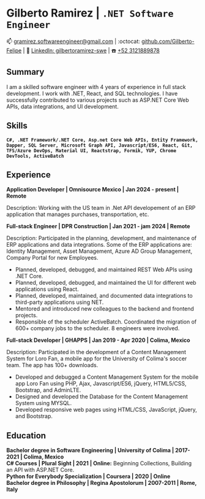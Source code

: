 # Gilberto Ramirez | `.NET Software Engineer`

:mailbox: [gramirez.softwareengineer@gmail.com](#) | :octocat: [github.com/Gilberto-Felipe](https://github.com/Gilberto-Felipe) | :link: [LinkedIn: gilbertoramirez-swe](https://www.linkedin.com/in/gilbertoramirez-swe/) | :phone: [+52 3121889878]()

## Summary

I am a skilled software engineer with 4 years of experience in full stack development. I work with .NET, React, and SQL technologies. I have successfully contributed to various projects such as ASP.NET Core Web APIs, data integrations, and UI development.

## Skills

**`C#, .NET Framework/.NET Core, Asp.net Core Web APIs, Entity Framework, Dapper, SQL Server, Microsoft Graph API, Javascript/ES6, React, Git, TFS/Azure DevOps, Material UI, Reactstrap, Formik, YUP, Chrome DevTools, ActiveBatch`**  

## Experience

**Application Developer | Omnisource Mexico | Jan 2024 - present | Remote**

Description: Working with the US team in .Net API developement of an ERP application that manages purchases, transportation, etc.

**Full-stack Engineer | DPR Construction | Jan 2021 - jam 2024 | Remote**

Description: Participated in the planning, development, and maintenance of ERP applications and data integrations. Some of the ERP applications are: Identity Management, Asset Management, Azure AD Group Management, Company Portal for new Employees.

- Planned, developed, debugged, and maintained REST Web APIs using .NET Core.
- Planned, developed, debugged, and maintained the UI for different web applications using React.
- Planned, developed, maintained, and documented data integrations to third-party applications using NET.
- Mentored and introduced new colleagues to the backend and frontend projects.
- Responsible of the scheduler ActiveBatch. Coordinated the migration of 600+ company jobs to the scheduler. 8 engineers were involved.

**Full-stack Developer | GHAPPS | Jan 2019 - Apr 2020 | Colima, Mexico**

Description: Participated in the development of a Content Management System for Loro Fan, a mobile app for the University of Colima's soccer team. The app has 100+ downloads.

- Developed and debugged a Content Management System for the mobile app Loro Fan using PHP, Ajax, Javascript/ES6, jQuery, HTML5/CSS, Bootstrap, and AdminLTE.
- Designed and developed the Database for the Content Management System using MYSQL.
- Developed responsive web pages using HTML/CSS, JavaScript, jQuery, and Bootstrap.

## Education

**Bachelor degree in Software Engineering | University of Colima | 2017-2021 | Colima, Mexico**  
**C# Courses | Plural Sight | 2021 | Online:** Beginning Collections, Building an API with ASP.NET Core.  
**Python for Everybody Specialization | Coursera | 2020 | Online**  
**Bachelor degree in Philosophy | Regina Apostolorum | 2007-2011 | Rome, Italy**